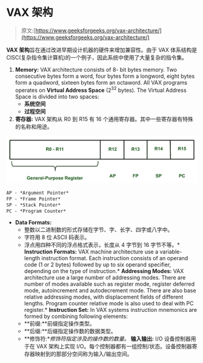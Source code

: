 # VAX 架构

> 原文:[https://www.geeksforgeeks.org/vax-architecture/](https://www.geeksforgeeks.org/vax-architecture/)

**VAX 架构**旨在通过改进早期设计机器的硬件来增加兼容性。由于 VAX 体系结构是 CISC(复杂指令集计算机)的一个例子，因此系统中使用了大量复杂的指令集。

1.  **Memory:**
    VAX architecture consists of 8- bit bytes memory. Two consecutive bytes form a word, four bytes form a longword, eight bytes form a quadword, sixteen bytes form an octaword. All VAX programs operates on **Virtual Address Space** (2<sup>32</sup> bytes).
    The
    Virtual Address Space is divided into two spaces:
    *   **系统空间**
    *   **过程空间**
2.  **寄存器:**
    VAX 架构从 R0 到 R15 有 16 个通用寄存器。其中一些寄存器有特殊的名称和用途。

![](img/f16c0c9bf75475a4fc364b71ecb7525b.png)

```
AP - *Argument Pointer*
FP - *Frame Pointer*
SP - *Stack Pointer*
PC - *Program Counter* 
```

*   **Data Formats:**
    *   整数以二进制数的形式存储在字节、字、长字、四字或八字中。
    *   字符用 8 位 ASCII 码表示。
    *   浮点用四种不同的浮点格式表示，长度从 4 字节到 16 字节不等。*   **Instruction Formats:**
    VAX machine architecture use a variable-length instruction format. Each instruction consists of an operand code (1 or 2 bytes) followed by up to six operand specifier, depending on the type of instruction.*   **Addressing Modes:**
    VAX architecture use a large number of addressing modes. There are number of modes available such as register mode, register deferred mode, autoincrement and autodecrement mode. There are also base relative addressing modes, with displacement fields of different lengths. Program counter relative mode is also used to deal with PC register.*   **Instruction Set:**
    In VAX systems instruction mnemonics are formed by combining following elements:
    *   **前缀:**前缀指定操作类型。
    *   **后缀:**后缀指定操作数的数据类型。
    *   **修饰符:**修饰符指定涉及的操作数的数量。*   **输入输出:**
    I/O 设备控制器用于在 VAX 架构上实现 I/O。每个控制器都有一组控制/状态。设备控制器寄存器映射到的那部分空间称为输入/输出空间。